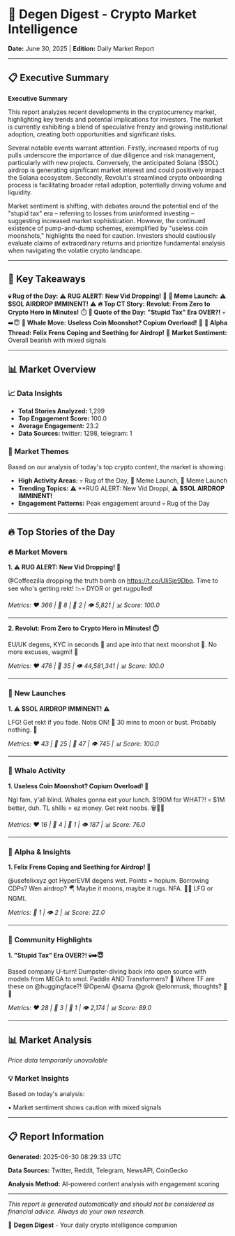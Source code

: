 # 🚀 Degen Digest - Crypto Market Intelligence

**Date:** June 30, 2025 | **Edition:** Daily Market Report

---

## 📋 Executive Summary

**Executive Summary**

This report analyzes recent developments in the cryptocurrency market, highlighting key trends and potential implications for investors. The market is currently exhibiting a blend of speculative frenzy and growing institutional adoption, creating both opportunities and significant risks.

Several notable events warrant attention. Firstly, increased reports of rug pulls underscore the importance of due diligence and risk management, particularly with new projects. Conversely, the anticipated Solana ($SOL) airdrop is generating significant market interest and could positively impact the Solana ecosystem. Secondly, Revolut's streamlined crypto onboarding process is facilitating broader retail adoption, potentially driving volume and liquidity.

Market sentiment is shifting, with debates around the potential end of the "stupid tax" era – referring to losses from uninformed investing – suggesting increased market sophistication. However, the continued existence of pump-and-dump schemes, exemplified by "useless coin moonshots," highlights the need for caution. Investors should cautiously evaluate claims of extraordinary returns and prioritize fundamental analysis when navigating the volatile crypto landscape.

---

## 🎯 Key Takeaways

**💀 Rug of the Day:** ⚠️ **RUG ALERT: New Vid Dropping!** 🚨
**🚀 Meme Launch:** ⚠️ **$SOL AIRDROP IMMINENT!** ⚠️
**🔥 Top CT Story:** **Revolut: From Zero to Crypto Hero in Minutes!** ⏱️
**💬 Quote of the Day:** **"Stupid Tax" Era OVER?!** 💀➡️😇
**🐳 Whale Move:** **Useless Coin Moonshot? Copium Overload!** 🤡
**🧠 Alpha Thread:** **Felix Frens Coping and Seething for Airdrop!** 🧵
**Market Sentiment:** Overall bearish with mixed signals

---

## 📊 Market Overview


### 📈 Data Insights
- **Total Stories Analyzed:** 1,299
- **Top Engagement Score:** 100.0
- **Average Engagement:** 23.2
- **Data Sources:** twitter: 1298, telegram: 1

### 🎯 Market Themes
Based on our analysis of today's top crypto content, the market is showing:
- **High Activity Areas:** 💀 Rug of the Day, 🚀 Meme Launch, 🚀 Meme Launch
- **Trending Topics:** ⚠️ **RUG ALERT: New Vid Droppi, ⚠️ **$SOL AIRDROP IMMINENT!** 
- **Engagement Patterns:** Peak engagement around 💀 Rug of the Day


---

## 🔥 Top Stories of the Day

### 🔥 Market Movers

**1. ⚠️ **RUG ALERT: New Vid Dropping!** 🚨**

@Coffeezilla dropping the truth bomb on https://t.co/UliSje9Dbq. Time to see who's getting rekt! 📉💀 DYOR or get rugpulled!

*Metrics: ❤️ 366 | 🔄 8 | 💬 2 | 👁️ 5,821 | 📊 Score: 100.0*

---

**2. **Revolut: From Zero to Crypto Hero in Minutes!** ⏱️**

EU/UK degens, KYC in seconds 🤳 and ape into that next moonshot 🚀. No more excuses, wagmi! 🤝

*Metrics: ❤️ 476 | 🔄 35 | 👁️ 44,581,341 | 📊 Score: 100.0*

---

### 🚀 New Launches

**1. ⚠️ **$SOL AIRDROP IMMINENT!** ⚠️**


LFG! Get rekt if you fade. Notis ON! 🔔 30 mins to moon or bust. Probably nothing. 🤡

*Metrics: ❤️ 43 | 🔄 25 | 💬 47 | 👁️ 745 | 📊 Score: 100.0*

---

### 🐳 Whale Activity

**1. **Useless Coin Moonshot? Copium Overload!** 🤡**


Ngl fam, y'all blind. Whales gonna eat your lunch. $190M for WHAT?! 💀 $1M better, duh. TL shills = ez money. Get rekt noobs. 🗑️🚀😂

*Metrics: ❤️ 16 | 🔄 4 | 💬 1 | 👁️ 187 | 📊 Score: 76.0*

---

### 🧠 Alpha & Insights

**1. **Felix Frens Coping and Seething for Airdrop!** 🧵**


@usefelixxyz got HyperEVM degens wet. Points = hopium. Borrowing CDPs? Wen airdrop? 🪂 Maybe it moons, maybe it rugs. NFA. 🤷‍♂️ LFG or NGMI.

*Metrics: 💬 1 | 👁️ 2 | 📊 Score: 22.0*

---

### 💬 Community Highlights

**1. **"Stupid Tax" Era OVER?!** 💀➡️😇**


Based company U-turn! Dumpster-diving back into open source with models from MEGA to smol. Paddle AND Transformers? 🤔 Where TF are these on @huggingface?! @OpenAI @sama @grok @elonmusk, thoughts? 🧵👀

*Metrics: ❤️ 28 | 🔄 3 | 💬 1 | 👁️ 2,174 | 📊 Score: 89.0*

---

## 📊 Market Analysis

*Price data temporarily unavailable*

### 💡 Market Insights

Based on today's analysis:

• Market sentiment shows caution with mixed signals

---

## 📋 Report Information

**Generated:** 2025-06-30 08:29:33 UTC

**Data Sources:** Twitter, Reddit, Telegram, NewsAPI, CoinGecko

**Analysis Method:** AI-powered content analysis with engagement scoring

---

*This report is generated automatically and should not be considered as financial advice. Always do your own research.*

🚀 **Degen Digest** - Your daily crypto intelligence companion